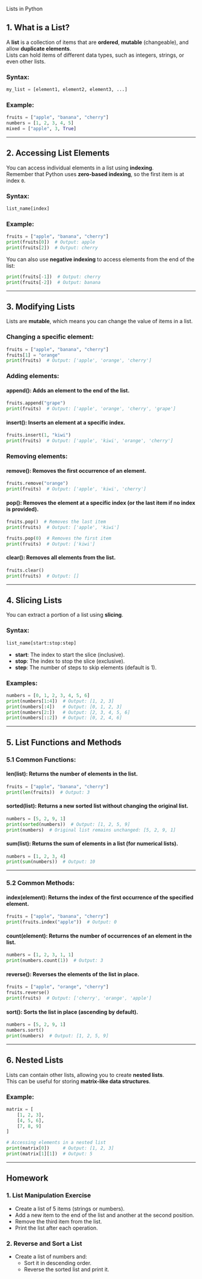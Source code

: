  Lists in Python

## 1. What is a List?
A **list** is a collection of items that are **ordered**, **mutable** (changeable), and allow **duplicate elements**.  
Lists can hold items of different data types, such as integers, strings, or even other lists.

### Syntax:
```python
my_list = [element1, element2, element3, ...]
```

### Example:
```python
fruits = ["apple", "banana", "cherry"]
numbers = [1, 2, 3, 4, 5]
mixed = ["apple", 3, True]
```
---

## 2. Accessing List Elements
You can access individual elements in a list using **indexing**.  
Remember that Python uses **zero-based indexing**, so the first item is at index `0`.

### Syntax:
```python
list_name[index]
```

### Example:
```python
fruits = ["apple", "banana", "cherry"]
print(fruits[0])  # Output: apple
print(fruits[2])  # Output: cherry
```

You can also use **negative indexing** to access elements from the end of the list:

```python
print(fruits[-1])  # Output: cherry
print(fruits[-2])  # Output: banana
```
---

## 3. Modifying Lists
Lists are **mutable**, which means you can change the value of items in a list.

### Changing a specific element:
```python
fruits = ["apple", "banana", "cherry"]
fruits[1] = "orange"
print(fruits)  # Output: ['apple', 'orange', 'cherry']
```

### Adding elements:

#### append(): Adds an element to the end of the list.
```python
fruits.append("grape")
print(fruits)  # Output: ['apple', 'orange', 'cherry', 'grape']
```

#### insert(): Inserts an element at a specific index.
```python
fruits.insert(1, "kiwi")
print(fruits)  # Output: ['apple', 'kiwi', 'orange', 'cherry']
```

### Removing elements:

#### remove(): Removes the first occurrence of an element.
```python
fruits.remove("orange")
print(fruits)  # Output: ['apple', 'kiwi', 'cherry']
```

#### pop(): Removes the element at a specific index (or the last item if no index is provided).
```python
fruits.pop()  # Removes the last item
print(fruits)  # Output: ['apple', 'kiwi']

fruits.pop(0)  # Removes the first item
print(fruits)  # Output: ['kiwi']
```

#### clear(): Removes all elements from the list.
```python
fruits.clear()
print(fruits)  # Output: []
```
---
## 4. Slicing Lists
You can extract a portion of a list using **slicing**.

### Syntax:
```python
list_name[start:stop:step]
```
- **start**: The index to start the slice (inclusive).  
- **stop**: The index to stop the slice (exclusive).  
- **step**: The number of steps to skip elements (default is 1).

### Examples:
```python
numbers = [0, 1, 2, 3, 4, 5, 6]
print(numbers[1:4])  # Output: [1, 2, 3]
print(numbers[:4])   # Output: [0, 1, 2, 3]
print(numbers[2:])   # Output: [2, 3, 4, 5, 6]
print(numbers[::2])  # Output: [0, 2, 4, 6]
```
---
## 5. List Functions and Methods

### 5.1 Common Functions:
#### len(list): Returns the number of elements in the list.
```python
fruits = ["apple", "banana", "cherry"]
print(len(fruits))  # Output: 3
```

#### sorted(list): Returns a new sorted list without changing the original list.
```python
numbers = [5, 2, 9, 1]
print(sorted(numbers))  # Output: [1, 2, 5, 9]
print(numbers)  # Original list remains unchanged: [5, 2, 9, 1]
```

#### sum(list): Returns the sum of elements in a list (for numerical lists).
```python
numbers = [1, 2, 3, 4]
print(sum(numbers))  # Output: 10
```
---
### 5.2 Common Methods:
#### index(element): Returns the index of the first occurrence of the specified element.
```python
fruits = ["apple", "banana", "cherry"]
print(fruits.index("apple"))  # Output: 0
```

#### count(element): Returns the number of occurrences of an element in the list.
```python
numbers = [1, 2, 3, 1, 1]
print(numbers.count(1))  # Output: 3
```

#### reverse(): Reverses the elements of the list in place.
```python
fruits = ["apple", "orange", "cherry"]
fruits.reverse()
print(fruits)  # Output: ['cherry', 'orange', 'apple']
```

#### sort(): Sorts the list in place (ascending by default).
```python
numbers = [5, 2, 9, 1]
numbers.sort()
print(numbers)  # Output: [1, 2, 5, 9]
```
---

## 6. Nested Lists
Lists can contain other lists, allowing you to create **nested lists**.  
This can be useful for storing **matrix-like data structures**.

### Example:
```python
matrix = [
    [1, 2, 3],
    [4, 5, 6],
    [7, 8, 9]
]

# Accessing elements in a nested list
print(matrix[0])     # Output: [1, 2, 3]
print(matrix[1][1])  # Output: 5
```
---
## Homework

### 1. List Manipulation Exercise
- Create a list of 5 items (strings or numbers).
- Add a new item to the end of the list and another at the second position.
- Remove the third item from the list.
- Print the list after each operation.

### 2. Reverse and Sort a List
- Create a list of numbers and:
  - Sort it in descending order.
  - Reverse the sorted list and print it.
